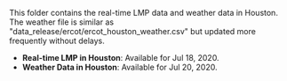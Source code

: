 This folder contains the real-time LMP data and weather data in Houston. The weather file is similar as "data_release/ercot/ercot_houston_weather.csv" but updated more frequently without delays.

- **Real-time LMP in Houston**: Available for Jul 18, 2020.
- **Weather Data in Houston**: Available for Jul 20, 2020.